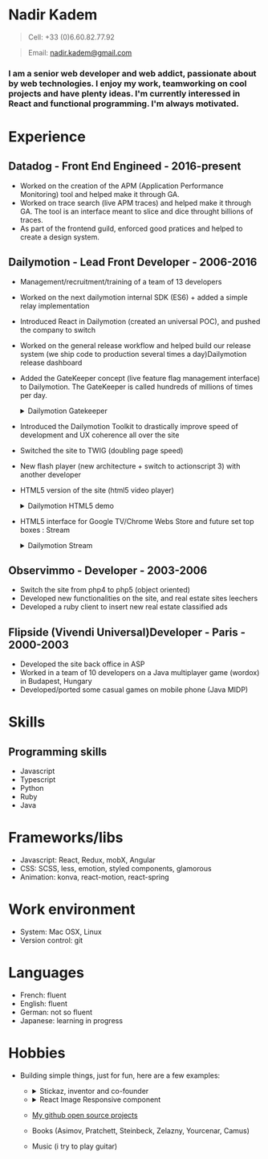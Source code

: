 # Nadir Kadem

> Cell: +33 (0)6.60.82.77.92

> Email: nadir.kadem@gmail.com

###  I am a senior web developer and web addict, passionate about by web technologies. I enjoy my work, teamworking on cool projects and have plenty ideas. I'm currently interessed in React and functional programming. I'm always motivated.

# Experience

## Datadog - Front End Engineed - 2016-present

- Worked on the creation of the APM (Application Performance Monitoring) tool and helped make it through GA.
- Worked on trace search (live APM traces) and helped make it through GA. The tool is an interface meant to slice and dice throught billions of traces.
- As part of the frontend guild, enforced good pratices and helped to create a design system.

## Dailymotion - Lead Front Developer - 2006-2016

- Management/recruitment/training of a team of 13 developers
- Worked on the next dailymotion internal SDK (ES6) + added a simple relay implementation
- Introduced React in Dailymotion (created an universal POC), and pushed the company to switch
- Worked on the general release workflow and helped build our release system (we ship code to production several times a day)Dailymotion release dashboard
- Added the GateKeeper concept (live feature flag management interface) to Dailymotion. The GateKeeper is called hundreds of millions of times per day. <details>
    <summary>Dailymotion Gatekeeper</summary>

  ![Dailymotion Gatekeeper](http://youpinadi.github.io/images/gatekeeper.png)
  </details>

- Introduced the Dailymotion Toolkit to drastically improve speed of development and UX coherence all over the site
- Switched the site to TWIG (doubling page speed)
- New flash player (new architecture + switch to actionscript 3) with another developer
- HTML5 version of the site (html5 video player) <details>
    <summary>Dailymotion HTML5 demo</summary>

  ![Dailymotion HTML5 demo](http://youpinadi.github.io/images/html5.png)
  </details>

- HTML5 interface for Google TV/Chrome Webs Store and future set top boxes : Stream <details>
  <summary>Dailymotion Stream</summary>
  
  ![Dailymotion Stream](http://youpinadi.github.io/images/stream.png)
</details>

## Observimmo - Developer - 2003-2006

- Switch the site from php4 to php5 (object oriented)
- Developed new functionalities on the site, and real estate sites leechers
- Developed a ruby client to insert new real estate classified ads

## Flipside (Vivendi Universal)Developer - Paris - 2000-2003

- Developed the site back office in ASP
- Worked in a team of 10 developers on a Java multiplayer game (wordox) in Budapest, Hungary
- Developed/ported some casual games on mobile phone (Java MIDP)

# Skills

## Programming skills

- Javascript
- Typescript
- Python
- Ruby
- Java

# Frameworks/libs

- Javascript: React, Redux, mobX, Angular
- CSS: SCSS, less, emotion, styled components, glamorous
- Animation: konva, react-motion, react-spring

# Work environment

- System: Mac OSX, Linux
- Version control: git

# Languages

- French: fluent
- English: fluent
- German: not so fluent
- Japanese: learning in progress

# Hobbies

- Building simple things, just for fun, here are a few examples:

  - <details>
      <summary>Stickaz, inventor and co-founder</summary>
      
      ![Stickaz](http://youpinadi.github.io/images/stickaz.png)
      </details>

  - <details>
      <summary>React Image Responsive component</summary>

    ![React Image Responsive component](https://i.ibb.co/CQr5Zbs/Image-2020-07-04-at-10-02-39-PM.png)
      </details>

  - [My github open source projects](https://github.com/Youpinadi)
  - Books (Asimov, Pratchett, Steinbeck, Zelazny, Yourcenar, Camus)
  - Music (i try to play guitar)

